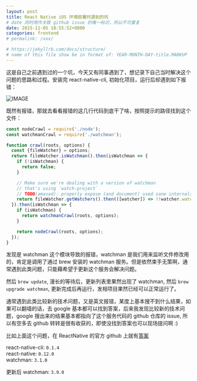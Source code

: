 ```yaml
---
layout: post
title: React Native iOS 环境部署时遇到的坑
# date 同时用作关联 github issue 的唯一标识，所以不可重复
date: 2015-11-05 18:55:52+0800
categories: frontend
# permalink: /xxx/

# https://jekyllrb.com/docs/structure/
# name of this file show be in format of: YEAR-MONTH-DAY-title.MARKUP
---
```



这是自己之前遇到过的一个坑，今天又有同事遇到了，想记录下自己当时解决这个问题的思路和过程。安装完 react-native-cli, 初始化项目，运行后却遇到如下报错：  

![IMAGE](https://cdn.jsdelivr.net/gh/xwenliang/gallery2022/2022-04-28-cacc1607ae.jpg)  

既然有报错，那就去看看报错的这几行代码到底干了啥，按照提示的路径找到这个文件：  

```javascript
const nodeCrawl = require('./node');
const watchmanCrawl = require('./watchman');

function crawl(roots, options) {
  const {fileWatcher} = options;
  return fileWatcher.isWatchman().then(isWatchman => {
    if (!isWatchman) {
      return false;
    }

    // Make sure we're dealing with a version of watchman
    // that's using `watch-project`
    // TODO(amasad): properly expose (and document) used sane internals.
    return fileWatcher.getWatchers().then(([watcher]) => !!watcher.watchProjectInfo.root);
  }).then(isWatchman => {
    if (isWatchman) {
      return watchmanCrawl(roots, options);
    }

    return nodeCrawl(roots, options);
  });
}
```

发现是 watchman 这个模块导致的报错，watchman 是我们用来监听文件修改用的，肯定是调用了通过 brew 安装的 watchman 服务。但是依然束手无策啊，通常遇到此类问题，只能藉希望于更新这个服务会解决问题。  

然后 `brew update`, 漫长的等待后，更新列表里果然出现了 watchman, 然后 `brew upgrade watchman`, 更新完成后再运行，发相项目果然已经可以正常运行了。  

通常遇到此类比较新的技术问题，又是英文报错，某度上基本搜不到什么结果，如果可以翻墙的话，去 google 基本都可以找到答案，后来我发现比较新的技术问题，google 搜出来的结果基本都指向了这个服务代码的 github 仓库的 issue, 所以有空多去 github 转转是很有收获的，即使没找到答案也可以现场提问啊 :)  

比如上面这个问题，在 ReactNative 的官方 github 上就有[答案](https://github.com/facebook/react-native/issues/3703)  

react-native-cli: `0.1.4`  
react-native: `0.12.0`  
watchman: `3.1.0`  

更新后 watchman: `3.9.0`  

